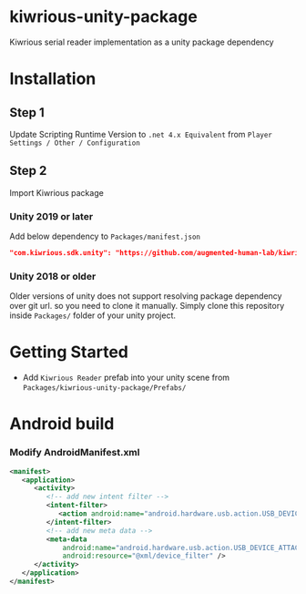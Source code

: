 # kiwrious-unity-package
Kiwrious serial reader implementation as a unity package dependency

# Installation

## Step 1
Update Scripting Runtime Version to `.net 4.x Equivalent` from `Player Settings / Other / Configuration`

## Step 2
Import Kiwrious package

### Unity 2019 or later 
Add below dependency to `Packages/manifest.json`
```json
"com.kiwrious.sdk.unity": "https://github.com/augmented-human-lab/kiwrious-unity-package.git"
```

### Unity 2018 or older
Older versions of unity does not support resolving package dependency over git url. so you need to clone it manually.
Simply clone this repository inside `Packages/` folder of your unity project.


# Getting Started

- Add `Kiwrious Reader` prefab into your unity scene from `Packages/kiwrious-unity-package/Prefabs/` 

# Android build

### Modify AndroidManifest.xml
```xml
<manifest>
   <application>
      <activity>
         <!-- add new intent filter -->
         <intent-filter>
            <action android:name="android.hardware.usb.action.USB_DEVICE_ATTACHED" />
         </intent-filter>
         <!-- add new meta data -->
         <meta-data
             android:name="android.hardware.usb.action.USB_DEVICE_ATTACHED"
             android:resource="@xml/device_filter" />
      </activity>
   </application>
</manifest>
```



